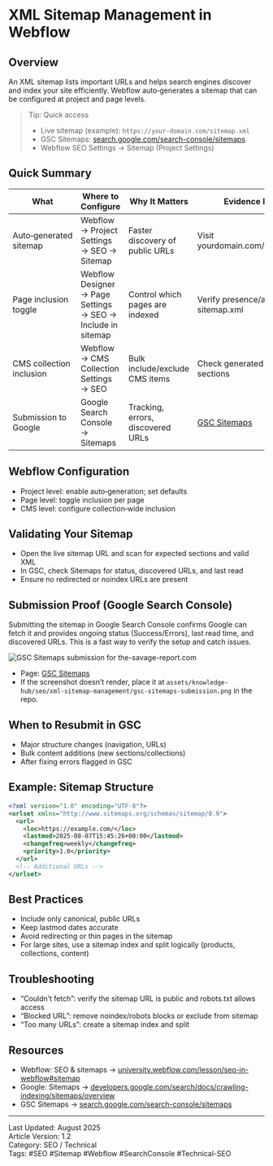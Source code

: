 # XML Sitemap Management in Webflow

## Overview
An XML sitemap lists important URLs and helps search engines discover and index your site efficiently. Webflow auto‑generates a sitemap that can be configured at project and page levels.

> Tip: Quick access
> - Live sitemap (example): `https://your-domain.com/sitemap.xml`
> - GSC Sitemaps: <a href="https://search.google.com/search-console/sitemaps" target="_blank" rel="noopener noreferrer">search.google.com/search-console/sitemaps</a>
> - Webflow SEO Settings → Sitemap (Project Settings)

## Quick Summary

| What | Where to Configure | Why It Matters | Evidence Links |
|------|---------------------|----------------|----------------|
| Auto‑generated sitemap | Webflow → Project Settings → SEO → Sitemap | Faster discovery of public URLs | Visit yourdomain.com/sitemap.xml |
| Page inclusion toggle | Webflow Designer → Page Settings → SEO → Include in sitemap | Control which pages are indexed | Verify presence/absence in sitemap.xml |
| CMS collection inclusion | Webflow → CMS Collection Settings → SEO | Bulk include/exclude CMS items | Check generated sitemap sections |
| Submission to Google | Google Search Console → Sitemaps | Tracking, errors, discovered URLs | <a href="https://search.google.com/search-console/sitemaps" target="_blank" rel="noopener noreferrer">GSC Sitemaps</a> |

## Webflow Configuration
- Project level: enable auto‑generation; set defaults
- Page level: toggle inclusion per page
- CMS level: configure collection‑wide inclusion

## Validating Your Sitemap
- Open the live sitemap URL and scan for expected sections and valid XML
- In GSC, check Sitemaps for status, discovered URLs, and last read
- Ensure no redirected or noindex URLs are present

## Submission Proof (Google Search Console)
Submitting the sitemap in Google Search Console confirms Google can fetch it and provides ongoing status (Success/Errors), last read time, and discovered URLs. This is a fast way to verify the setup and catch issues.

![GSC Sitemaps submission for the-savage-report.com](../../assets/knowledge-hub/seo/xml-sitemap-management/gsc-sitemaps-submission.png)

- Page: <a href="https://search.google.com/search-console/sitemaps?resource_id=sc-domain:the-savage-report.com" target="_blank" rel="noopener noreferrer">GSC Sitemaps</a>
- If the screenshot doesn’t render, place it at `assets/knowledge-hub/seo/xml-sitemap-management/gsc-sitemaps-submission.png` in the repo.

## When to Resubmit in GSC
- Major structure changes (navigation, URLs)
- Bulk content additions (new sections/collections)
- After fixing errors flagged in GSC

## Example: Sitemap Structure
```xml
<?xml version="1.0" encoding="UTF-8"?>
<urlset xmlns="http://www.sitemaps.org/schemas/sitemap/0.9">
  <url>
    <loc>https://example.com/</loc>
    <lastmod>2025-08-07T15:45:26+00:00</lastmod>
    <changefreq>weekly</changefreq>
    <priority>1.0</priority>
  </url>
  <!-- Additional URLs -->
</urlset>
```

## Best Practices
- Include only canonical, public URLs
- Keep lastmod dates accurate
- Avoid redirecting or thin pages in the sitemap
- For large sites, use a sitemap index and split logically (products, collections, content)

## Troubleshooting
- “Couldn’t fetch”: verify the sitemap URL is public and robots.txt allows access
- “Blocked URL”: remove noindex/robots blocks or exclude from sitemap
- “Too many URLs”: create a sitemap index and split

## Resources
- Webflow: SEO & sitemaps → <a href="https://university.webflow.com/lesson/seo-in-webflow#sitemap" target="_blank" rel="noopener noreferrer">university.webflow.com/lesson/seo-in-webflow#sitemap</a>
- Google: Sitemaps → <a href="https://developers.google.com/search/docs/crawling-indexing/sitemaps/overview" target="_blank" rel="noopener noreferrer">developers.google.com/search/docs/crawling-indexing/sitemaps/overview</a>
- GSC Sitemaps → <a href="https://search.google.com/search-console/sitemaps" target="_blank" rel="noopener noreferrer">search.google.com/search-console/sitemaps</a>

---
Last Updated: August 2025  
Article Version: 1.2  
Category: SEO / Technical  
Tags: #SEO #Sitemap #Webflow #SearchConsole #Technical-SEO